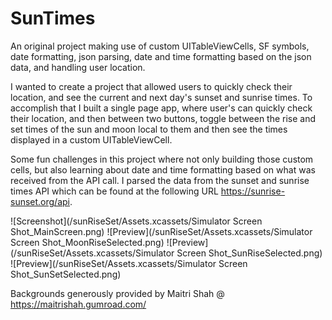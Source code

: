 # SunTimes
An original project making use of custom UITableViewCells, SF symbols, date formatting, json parsing, date and time formatting based on the json data, and handling user location. 

I wanted to create a project that allowed users to quickly check their location, and see the current and next day's sunset and sunrise times. To accomplish that I built a single page app, where user's can quickly check their location, and then between two buttons, toggle between the rise and set times of the sun and moon local to them and then see the times displayed in a custom UITableViewCell. 

Some fun challenges in this project where not only building those custom cells, but also learning about date and time formatting based on what was received from the API call. I parsed the data from the sunset and sunrise times API which can be found at the following URL https://sunrise-sunset.org/api. 


![Screenshot](/sunRiseSet/Assets.xcassets/Simulator Screen Shot_MainScreen.png) ![Preview](/sunRiseSet/Assets.xcassets/Simulator Screen Shot_MoonRiseSelected.png) ![Preview](/sunRiseSet/Assets.xcassets/Simulator Screen Shot_SunRiseSelected.png) ![Preview](/sunRiseSet/Assets.xcassets/Simulator Screen Shot_SunSetSelected.png)



Backgrounds generously provided by Maitri Shah @ https://maitrishah.gumroad.com/

